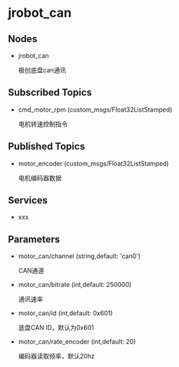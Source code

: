 # jrobot_can
## Nodes
- jrobot_can
  
  极创底盘can通讯
## Subscribed Topics
- cmd_motor_rpm (custom_msgs/Float32ListStamped)

  电机转速控制指令
## Published Topics
- motor_encoder (custom_msgs/Float32ListStamped)

  电机编码器数据
## Services
- xxx

## Parameters
- motor_can/channel (string,default: 'can0')
  
  CAN通道
- motor_can/bitrate (int,default: 250000)
  
  通讯速率
- motor_can/id (int,default: 0x601)
  
  底盘CAN ID，默认为0x601
- motor_can/rate_encoder (int,default: 20)
  
  编码器读取频率，默认20hz

